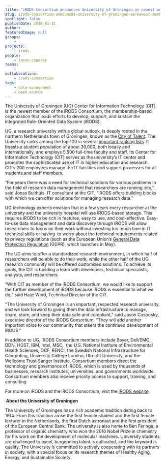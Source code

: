```yaml
---
title: "iRODS Consortium announces University of Groningen as newest member"
slug: irods-consortium-announces-university-of-groningen-as-newest-member
spotlight: false
publishDate: 2018-01-31
author: 
featuredImage: null
groups:
    - 
projects:
    - irods
people:
    - jason-coposky
teams: 
    - 
collaborations:
    - irods-consortium
tags:
    - data-management
    - open-source
---
```

The <a href="https://www.rug.nl/about-us/who-are-we/">University of Groningen</a> (UG) Center for Information Technology (CIT) is the newest member of the iRODS Consortium, the membership-based organization that leads efforts to develop, support, and sustain the integrated Rule-Oriented Data System (iRODS).

UG, a research university with a global outlook, is deeply rooted in the northern Netherlands town of Groningen, known as the <a href="http://www.cityoftalent.nl/">City of Talent</a>. The University ranks among the top 100 in several <a href="http://www.rug.nl/about-us/where-do-we-stand/rankings">important ranking lists</a>. It boasts a student population of about 30,000, both locally and internationally, and employs 5,500 full-time faculty and staff. Its Center for Information Technology (CIT) serves as the university’s IT center and promotes the sophisticated use of IT in higher education and research. CIT’s 200 employees manage the IT facilities and support processes for all students and staff members.<!--more-->

“For years there was a need for technical solutions for various problems in the field of research data management that researchers are running into,” said Jonas Bulthuis, IT consultant at the CIT. “iRODS offers building blocks with which we can offer solutions for managing research data.”

UG technology experts envision that in a few years every researcher at the university and the university hospital will use iRODS-based storage. This requires iRODS to be rich in features, easy to use, and cost-effective. Easy-to-use data management and data discovery through iRODS will allow researchers to focus on their work without investing too much time in IT technical skills or having  to worry about the technical requirements related to privacy regulations (such as the European Union’s <a href="https://digitalguardian.com/blog/what-gdpr-general-data-protection-regulation-understanding-and-complying-gdpr-data-protection">General Data Protection Regulation</a> (GDPR), which launches in May).

The UG aims to offer a standardized research environment, in which half of researchers will be able to do their work, while the other half of the UG research community will be offered customized solutions. To achieve its goals, the CIT is building a team with developers, technical specialists, analysts, and researchers.

“With CIT as member of the iRODS Consortium, we would like to support the further development of iRODS because iRODS is essential to what we do,” said Haije Wind, Technical Director of the CIT.

“The University of Groningen is an important, respected research university, and we look forward to giving them the data infrastructure to manage, share, store, and keep their data safe and compliant,” said Jason Cosposky, executive director of the iRODS Consortium. “They will add another important voice to our community that steers the continued development of iRODS.”

In addition to UG, iRODS Consortium members include Bayer, Dell/EMC, DDN, HGST, IBM, Intel, MSC,  the U.S. National Institute of Environmental Health Sciences, OCF, RENCI, the Swedish National Infrastructure for Computing, University College London, Utrecht University, and the Wellcome Trust Sanger Institute. Consortium members direct the technology and governance of iRODS, which is used by thousands of businesses, research institutes, universities, and governments worldwide. Consortium members also receive priority access to support, training, and consulting.

For more on iRODS and the iRODS Consortium, visit the <a href="https://irods.org/">iRODS website</a>.

<strong> </strong><strong>About the University of Groningen </strong>

The University of Groningen has a rich academic tradition dating back to 1614. From this tradition arose the first female student and the first female lecturer in the Netherlands, the first Dutch astronaut and the first president of the European Central Bank. The university is also home to Ben Feringa, a professor of organic chemistry who won the 2016 Nobel Prize in chemistry for his work on the development of molecular machines. University students are challenged to excel, burgeoning talent is cultivated, and the keyword is quality. The University is committed to actively cooperating with its partners in society, with a special focus on its research themes of Healthy Aging, Energy, and Sustainable Society.
